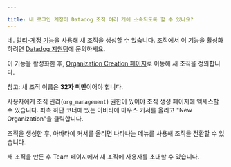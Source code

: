 ```yaml
---

title: 내 로그인 계정이 Datadog 조직 여러 개에 소속되도록 할 수 있나요?
---
```


네. [멀티-계정 기능][1]을 사용해 새 조직을 생성할 수 있습니다. 조직에서 이 기능을 활성화하려면 [Datadog 지원팀][2]에 문의하세요.

이 기능을 활성화한 후, [Organization Creation 페이지][3]로 이동해 새 조직을 정의합니다.

참고: 새 조직 이름은 **32자 미만**이어야 합니다.

사용자에게 조직 관리(`org_management`) 권한이 있어야 조직 생성 페이지에 액세스할 수 있습니다. 좌측 하단 코너에 있는 아바타에 마우스 커서를 올리고 "New Organization"을 클릭합니다.

조직을 생성한 후, 아바타에 커서를 올리면 나타나는 메뉴를 사용해 조직을 전환할 수 있습니다.

새 조직을 만든 후 Team 페이지에서 새 조직에 사용자를 초대할 수 있습니다.

[1]: /ko/account_management/multi_organization/
[2]: /ko/help/
[3]: https://app.datadoghq.com/personal-settings/organizations/new
